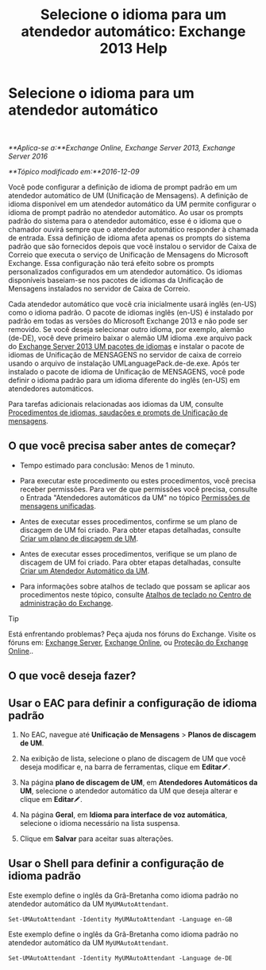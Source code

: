 ﻿---
title: 'Selecione o idioma para um atendedor automático: Exchange 2013 Help'
TOCTitle: Selecione o idioma para um atendedor automático
ms:assetid: 3a1c1ec0-c726-41fb-a294-59faab205609
ms:mtpsurl: https://technet.microsoft.com/pt-br/library/Aa997306(v=EXCHG.150)
ms:contentKeyID: 50556165
ms.date: 05/22/2018
mtps_version: v=EXCHG.150
ms.translationtype: MT
---

# Selecione o idioma para um atendedor automático

 

_**Aplica-se a:**Exchange Online, Exchange Server 2013, Exchange Server 2016_

_**Tópico modificado em:**2016-12-09_

Você pode configurar a definição de idioma de prompt padrão em um atendedor automático de UM (Unificação de Mensagens). A definição de idioma disponível em um atendedor automático da UM permite configurar o idioma de prompt padrão no atendedor automático. Ao usar os prompts padrão do sistema para o atendedor automático, esse é o idioma que o chamador ouvirá sempre que o atendedor automático responder à chamada de entrada. Essa definição de idioma afeta apenas os prompts do sistema padrão que são fornecidos depois que você instalou o servidor de Caixa de Correio que executa o serviço de Unificação de Mensagens do Microsoft Exchange. Essa configuração não terá efeito sobre os prompts personalizados configurados em um atendedor automático. Os idiomas disponíveis baseiam-se nos pacotes de idiomas da Unificação de Mensagens instalados no servidor de Caixa de Correio.

Cada atendedor automático que você cria inicialmente usará inglês (en-US) como o idioma padrão. O pacote de idiomas inglês (en-US) é instalado por padrão em todas as versões do Microsoft Exchange 2013 e não pode ser removido. Se você deseja selecionar outro idioma, por exemplo, alemão (de-DE), você deve primeiro baixar o alemão UM idioma .exe arquivo pack do [Exchange Server 2013 UM pacotes de idiomas](https://go.microsoft.com/fwlink/?linkid=266542) e instalar o pacote de idiomas de Unificação de MENSAGENS no servidor de caixa de correio usando o arquivo de instalação UMLanguagePack.de-de.exe. Após ter instalado o pacote de idioma de Unificação de MENSAGENS, você pode definir o idioma padrão para um idioma diferente do inglês (en-US) em atendedores automáticos.

Para tarefas adicionais relacionadas aos idiomas da UM, consulte [Procedimentos de idiomas, saudações e prompts de Unificação de mensagens](um-languages-prompts-and-greetings-procedures-exchange-2013-help.md).

## O que você precisa saber antes de começar?

  - Tempo estimado para conclusão: Menos de 1 minuto.

  - Para executar este procedimento ou estes procedimentos, você precisa receber permissões. Para ver de que permissões você precisa, consulte o Entrada "Atendedores automáticos da UM" no tópico [Permissões de mensagens unificadas](unified-messaging-permissions-exchange-2013-help.md).

  - Antes de executar esses procedimentos, confirme se um plano de discagem de UM foi criado. Para obter etapas detalhadas, consulte [Criar um plano de discagem de UM](create-a-um-dial-plan-exchange-2013-help.md).

  - Antes de executar esses procedimentos, verifique se um plano de discagem de UM foi criado. Para obter etapas detalhadas, consulte [Criar um Atendedor Automático da UM](create-a-um-auto-attendant-exchange-2013-help.md).

  - Para informações sobre atalhos de teclado que possam se aplicar aos procedimentos neste tópico, consulte [Atalhos de teclado no Centro de administração do Exchange](keyboard-shortcuts-in-the-exchange-admin-center-exchange-online-protection-help.md).


> [!TIP]
> Está enfrentando problemas? Peça ajuda nos fóruns do Exchange. Visite os fóruns em: <A href="https://go.microsoft.com/fwlink/p/?linkid=60612">Exchange Server</A>, <A href="https://go.microsoft.com/fwlink/p/?linkid=267542">Exchange Online</A>, ou <A href="https://go.microsoft.com/fwlink/p/?linkid=285351">Proteção do Exchange Online</A>..



## O que você deseja fazer?

## Usar o EAC para definir a configuração de idioma padrão

1.  No EAC, navegue até **Unificação de Mensagens** \> **Planos de discagem de UM**.

2.  Na exibição de lista, selecione o plano de discagem de UM que você deseja modificar e, na barra de ferramentas, clique em **Editar**![Ícone de edição](images/JJ218640.6f53ccb2-1f13-4c02-bea0-30690e6ea71d(EXCHG.150).gif "Ícone de edição").

3.  Na página **plano de discagem de UM**, em **Atendedores Automáticos da UM**, selecione o atendedor automático da UM que deseja alterar e clique em **Editar**![Ícone de edição](images/JJ218640.6f53ccb2-1f13-4c02-bea0-30690e6ea71d(EXCHG.150).gif "Ícone de edição").

4.  Na página **Geral**, em **Idioma para interface de voz automática**, selecione o idioma necessário na lista suspensa.

5.  Clique em **Salvar** para aceitar suas alterações.

## Usar o Shell para definir a configuração de idioma padrão

Este exemplo define o inglês da Grã-Bretanha como idioma padrão no atendedor automático da UM `MyUMAutoAttendant`.

    Set-UMAutoAttendant -Identity MyUMAutoAttendant -Language en-GB

Este exemplo define o inglês da Grã-Bretanha como idioma padrão no atendedor automático da UM `MyUMAutoAttendant`.

    Set-UMAutoAttendant -Identity MyUMAutoAttendant -Language de-DE

